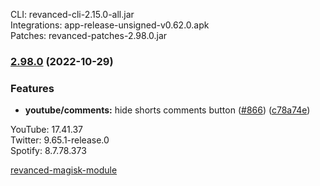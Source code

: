 CLI: revanced-cli-2.15.0-all.jar  
Integrations: app-release-unsigned-v0.62.0.apk  
Patches: revanced-patches-2.98.0.jar  

### [2.98.0](https://github.com/revanced/revanced-patches/compare/v2.97.0...v2.98.0) (2022-10-29)
### Features
* **youtube/comments:** hide shorts comments button ([#866](https://github.com/revanced/revanced-patches/issues/866)) ([c78a74e](https://github.com/revanced/revanced-patches/commit/c78a74e21b4521034f44e9bfd226c5a362c21e6c))

  
YouTube: 17.41.37  
Twitter: 9.65.1-release.0  
Spotify: 8.7.78.373  

[revanced-magisk-module](https://github.com/j-hc/revanced-magisk-module)  
